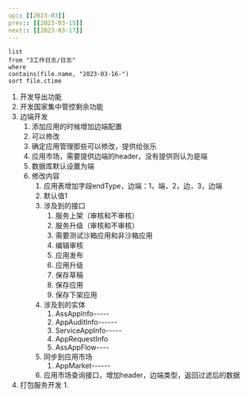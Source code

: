 ```yaml
---
up:: [[2023-03]]
prev:: [[2023-03-15]]
next:: [[2023-03-17]]
---
```


```dataview
list
from "3工作日志/日志"
where
contains(file.name, "2023-03-16-")
sort file.ctime
```
1. 开发导出功能
2. 开发国家集中管控剩余功能
3. 边端开发
	1. 添加应用的时候增加边端配置
	2. 可以修改
	3. 确定应用管理那些可以修改，提供给张乐
	4. 应用市场，需要提供边端的header，没有提供则认为是端
	5. 数据库默认设置为端
	6. 修改内容
		1. 应用表增加字段endType，边端：1，端，2，边，3，边端
		2. 默认值1
		3. 涉及到的接口
			1. 服务上架（审核和不审核）
			2. 服务升级（审核和不审核）
			3. 需要测试沙箱应用和非沙箱应用
			4. 编辑审核
			5. 应用发布
			6. 应用升级
			7. 保存草稿
			8. 保存应用
			9. 保存下架应用
		4. 涉及到的实体
			1. AssAppInfo-----
			2. AppAuditInfo------
			3. ServiceAppInfo-----
			4. AppRequestInfo
			5. AssAppFlow----
		5. 同步到应用市场
			1. AppMarket------
		6. 应用市场查询接口，增加header，边端类型，返回过滤后的数据
4. 打包服务开发
	1. 